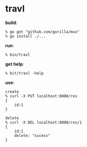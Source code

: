 travl
=====

**build**:

	% go get "github.com/gorilla/mux"
	% go install ./...
	

**run**:

	% bin/travl
	
**get help**:

	% bit/travl -help
	

**use**:

	create
	% curl -X PUT localhost:8080/res
	{
		id:1
	}

	delete
	% curl -X DEL localhost:8080/res/1
	{
		id:1
		delete: "sucess"
	}
	